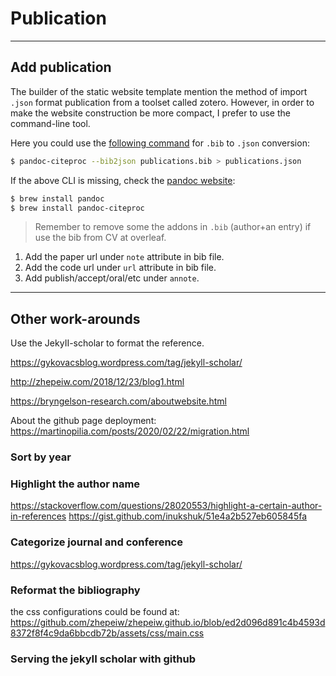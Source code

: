 # Publication
---

## Add publication

The builder of the static website template mention the method of import ```.json``` format publication from a toolset called zotero. However, in order to make the website construction be more compact, I prefer to use the command-line tool.

Here you could use the [following command](https://tex.stackexchange.com/a/268305/201981) for `.bib` to `.json` conversion:
```bash
$ pandoc-citeproc --bib2json publications.bib > publications.json
```
If the above CLI is missing, check the [pandoc website](https://pandoc.org/installing.html):
```bash
$ brew install pandoc
$ brew install pandoc-citeproc
```

> Remember to remove some the addons in `.bib` (author+an entry) if use the bib from CV at overleaf.


1. Add the paper url under `note` attribute in bib file.
2. Add the code url under `url` attribute in bib file.
3. Add publish/accept/oral/etc under `annote`.



---

## Other work-arounds

Use the JekyII-scholar to format the reference.

https://gykovacsblog.wordpress.com/tag/jekyll-scholar/

http://zhepeiw.com/2018/12/23/blog1.html

https://bryngelson-research.com/aboutwebsite.html

About the github page deployment:
https://martinopilia.com/posts/2020/02/22/migration.html


### Sort by year



### Highlight the author name

https://stackoverflow.com/questions/28020553/highlight-a-certain-author-in-references
https://gist.github.com/inukshuk/51e4a2b527eb605845fa

### Categorize journal and conference
https://gykovacsblog.wordpress.com/tag/jekyll-scholar/


### Reformat the bibliography


the css configurations could be found at:
https://github.com/zhepeiw/zhepeiw.github.io/blob/ed2d096d891c4b4593d8372f8f4c9da6bbcdb72b/assets/css/main.css


### Serving the jekyII scholar with github